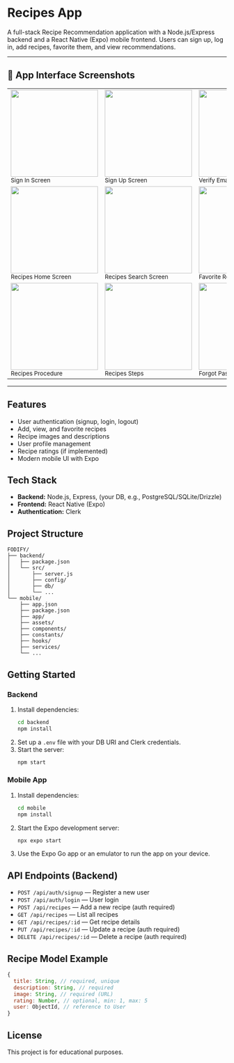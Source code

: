# Recipes App

A full-stack Recipe Recommendation application with a Node.js/Express backend and a React Native (Expo) mobile frontend. Users can sign up, log in, add recipes, favorite them, and view recommendations.

---

## 📱 App Interface Screenshots

<table>
  <tr>
    <td><img src="![WhatsApp Image 2025-07-13 at 11 40 32_bd376ae7](https://github.com/user-attachments/assets/8b3bdb78-d2c6-4514-9600-92545b1a7a2f)" width="200"/><br/><sub>Sign In Screen</sub></td>
    <td><img src="![WhatsApp Image 2025-07-13 at 01 41 00_bcb82c6b](https://github.com/user-attachments/assets/9e2949ec-28e9-4857-b027-cb28678d662b)" width="200"/><br/><sub>Sign Up Screen</sub></td>
    <td><img src="![WhatsApp Image 2025-07-13 at 01 41 01_225db3f1](https://github.com/user-attachments/assets/8984370c-2465-47cd-bf20-306cb4ffbfdf)" width="200"/><br/><sub>Verify Email Screen</sub></td>
  </tr>
  <tr>
    <td><img src="![WhatsApp Image 2025-07-13 at 01 41 01_7fff3aef](https://github.com/user-attachments/assets/bc8c8cef-1044-4432-9b92-d94df6ebe1f1)" width="200"/><br/><sub>Recipes Home Screen</sub></td>
    <td><img src="![WhatsApp Image 2025-07-13 at 01 41 00_e1081c71](https://github.com/user-attachments/assets/7278557d-219e-486b-b780-ac98245c02cd)" width="200"/><br/><sub>Recipes Search Screen</sub></td>
    <td><img src="![WhatsApp Image 2025-07-13 at 01 41 00_4730e692](https://github.com/user-attachments/assets/fdbb9776-c2e0-49c8-b968-1d70e35fc3d2)" width="200"/><br/><sub>Favorite Recipes Screen</sub></td>
  </tr>
  <tr>
    <td><img src="![WhatsApp Image 2025-07-13 at 18 51 06_16882426](https://github.com/user-attachments/assets/71a466fe-13d3-4551-b2be-28f93315ec0c)" width="200"/><br/><sub>Recipes Procedure</sub></td>
    <td><img src="![WhatsApp Image 2025-07-13 at 18 51 06_77c8eecd](https://github.com/user-attachments/assets/c4c618ea-1af5-4cbb-b72a-043770d16e6b)" width="200"/><br/><sub>Recipes Steps</sub></td>
    <td><img src="![WhatsApp Image 2025-07-13 at 18 57 51_5b830174](https://github.com/user-attachments/assets/060201da-b669-4ec3-b111-92bfa2aeda0b)" width="200"/><br/><sub>Forgot Passward Screen</sub></td>
  </tr>
</table>


---

## Features

- User authentication (signup, login, logout)
- Add, view, and favorite recipes
- Recipe images and descriptions
- User profile management
- Recipe ratings (if implemented)
- Modern mobile UI with Expo

## Tech Stack

- **Backend:** Node.js, Express, (your DB, e.g., PostgreSQL/SQLite/Drizzle)
- **Frontend:** React Native (Expo)
- **Authentication:** Clerk

## Project Structure

```
FODIFY/
├── backend/
│   ├── package.json
│   └── src/
│       ├── server.js
│       ├── config/
│       ├── db/
│       └── ...
└── mobile/
    ├── app.json
    ├── package.json
    ├── app/
    ├── assets/
    ├── components/
    ├── constants/
    ├── hooks/
    ├── services/
    └── ...
```

## Getting Started

### Backend

1. Install dependencies:
   ```sh
   cd backend
   npm install
   ```
2. Set up a `.env` file with your DB URI and Clerk credentials.
3. Start the server:
   ```sh
   npm start
   ```

### Mobile App

1. Install dependencies:
   ```sh
   cd mobile
   npm install
   ```
2. Start the Expo development server:
   ```sh
   npx expo start
   ```
3. Use the Expo Go app or an emulator to run the app on your device.

## API Endpoints (Backend)

- `POST /api/auth/signup` — Register a new user
- `POST /api/auth/login` — User login
- `POST /api/recipes` — Add a new recipe (auth required)
- `GET /api/recipes` — List all recipes
- `GET /api/recipes/:id` — Get recipe details
- `PUT /api/recipes/:id` — Update a recipe (auth required)
- `DELETE /api/recipes/:id` — Delete a recipe (auth required)

## Recipe Model Example

```js
{
  title: String, // required, unique
  description: String, // required
  image: String, // required (URL)
  rating: Number, // optional, min: 1, max: 5
  user: ObjectId, // reference to User
}
```

## License

This project is for educational purposes.
